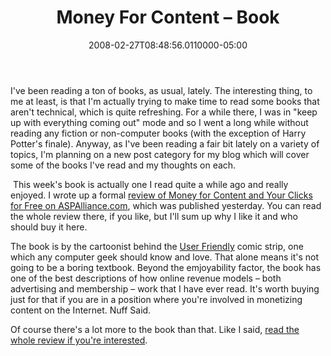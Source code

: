 ﻿---
title: Money For Content – Book
date: "2008-02-27T08:48:56.0110000-05:00"
description: I've been reading a ton of books, as usual, lately. The interesting
featuredImage: img/money-for-content-–-book-featured.png
---

I've been reading a ton of books, as usual, lately. The interesting thing, to me at least, is that I'm actually trying to make time to read some books that aren't technical, which is quite refreshing. For a while there, I was in "keep up with everything coming out" mode and so I went a long while without reading any fiction or non-computer books (with the exception of Harry Potter's finale). Anyway, as I've been reading a fair bit lately on a variety of topics, I'm planning on a new post category for my blog which will cover some of the books I've read and my thoughts on each.

[![](<>)](http://aspalliance.com/1591_Review_Money_for_Content_and_Your_Clicks_For_Free.all) This week's book is actually one I read quite a while ago and really enjoyed. I wrote up a formal [review of Money for Content and Your Clicks for Free on ASPAlliance.com](http://aspalliance.com/1591_Review_Money_for_Content_and_Your_Clicks_For_Free.all), which was published yesterday. You can read the whole review there, if you like, but I'll sum up why I like it and who should buy it here.

The book is by the cartoonist behind the [User Friendly](http://userfriendly.org/) comic strip, one which any computer geek should know and love. That alone means it's not going to be a boring textbook. Beyond the emjoyability factor, the book has one of the best descriptions of how online revenue models – both advertising and membership – work that I have ever read. It's worth buying just for that if you are in a position where you're involved in monetizing content on the Internet. Nuff Said.

Of course there's a lot more to the book than that. Like I said, [read the whole review if you're interested](http://aspalliance.com/1591_Review_Money_for_Content_and_Your_Clicks_For_Free.all).

